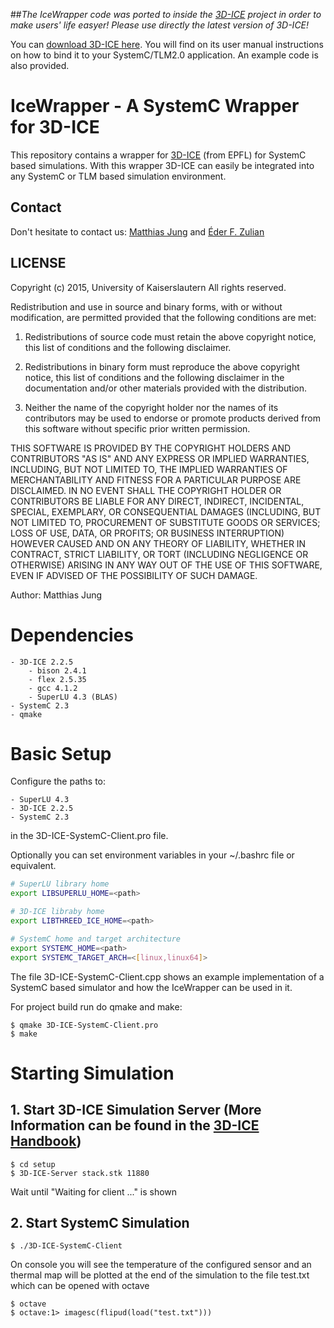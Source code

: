 ##*The IceWrapper code was ported to inside the [3D-ICE](http://esl.epfl.ch/3D-ICE) project in order to make users' life easyer! Please use directly the latest version of 3D-ICE!*

You can [download 3D-ICE here](http://esl.epfl.ch/3d-ice/download.html). You will find on its user manual instructions on how to bind it to your SystemC/TLM2.0 application. An example code is also provided.

IceWrapper - A SystemC Wrapper for 3D-ICE
=========================================

This repository contains a wrapper for [3D-ICE](http://esl.epfl.ch/3D-ICE) (from EPFL) for SystemC based simulations. With this wrapper 3D-ICE can easily be integrated into any SystemC or TLM based simulation environment.


## Contact

Don't hesitate to contact us:
    [Matthias Jung](https://ems.eit.uni-kl.de/mitarbeiter/matthias-jung/) and [Éder F. Zulian](https://ems.eit.uni-kl.de/mitarbeiter/eder-ferreira-zulian/)

## LICENSE 
Copyright (c) 2015, University of Kaiserslautern
All rights reserved.

Redistribution and use in source and binary forms, with or without
modification, are permitted provided that the following conditions are
met:

1. Redistributions of source code must retain the above copyright notice,
   this list of conditions and the following disclaimer.

2. Redistributions in binary form must reproduce the above copyright
   notice, this list of conditions and the following disclaimer in the
   documentation and/or other materials provided with the distribution.

3. Neither the name of the copyright holder nor the names of its
   contributors may be used to endorse or promote products derived from
   this software without specific prior written permission.

THIS SOFTWARE IS PROVIDED BY THE COPYRIGHT HOLDERS AND CONTRIBUTORS
"AS IS" AND ANY EXPRESS OR IMPLIED WARRANTIES, INCLUDING, BUT NOT LIMITED
TO, THE IMPLIED WARRANTIES OF MERCHANTABILITY AND FITNESS FOR A PARTICULAR
PURPOSE ARE DISCLAIMED. IN NO EVENT SHALL THE COPYRIGHT HOLDER
OR CONTRIBUTORS BE LIABLE FOR ANY DIRECT, INDIRECT, INCIDENTAL, SPECIAL,
EXEMPLARY, OR CONSEQUENTIAL DAMAGES (INCLUDING, BUT NOT LIMITED TO,
PROCUREMENT OF SUBSTITUTE GOODS OR SERVICES; LOSS OF USE, DATA, OR
PROFITS; OR BUSINESS INTERRUPTION) HOWEVER CAUSED AND ON ANY THEORY OF
LIABILITY, WHETHER IN CONTRACT, STRICT LIABILITY, OR TORT (INCLUDING
NEGLIGENCE OR OTHERWISE) ARISING IN ANY WAY OUT OF THE USE OF THIS
SOFTWARE, EVEN IF ADVISED OF THE POSSIBILITY OF SUCH DAMAGE.

Author: Matthias Jung

# Dependencies

    - 3D-ICE 2.2.5
        - bison 2.4.1
        - flex 2.5.35
        - gcc 4.1.2
        - SuperLU 4.3 (BLAS)
    - SystemC 2.3
    - qmake


# Basic Setup

Configure the paths to:

    - SuperLU 4.3
    - 3D-ICE 2.2.5
    - SystemC 2.3

in the 3D-ICE-SystemC-Client.pro file.

Optionally you can set environment variables in your ~/.bashrc file or equivalent.

```bash
# SuperLU library home
export LIBSUPERLU_HOME=<path>

# 3D-ICE libraby home
export LIBTHREED_ICE_HOME=<path>

# SystemC home and target architecture
export SYSTEMC_HOME=<path>
export SYSTEMC_TARGET_ARCH=<[linux,linux64]>
```

The file 3D-ICE-SystemC-Client.cpp shows an example implementation of a SystemC based simulator and how the IceWrapper can be used in it.

For project build run do qmake and make:

    $ qmake 3D-ICE-SystemC-Client.pro
    $ make

# Starting Simulation

## 1. Start 3D-ICE Simulation Server (More Information can be found in the [3D-ICE Handbook](http://esl.epfl.ch/files/content/sites/esl/files/3dice/releases/3D-ICE-User_Guide.pdf))

    $ cd setup
    $ 3D-ICE-Server stack.stk 11880

Wait until "Waiting for client ..." is shown

## 2. Start SystemC Simulation

    $ ./3D-ICE-SystemC-Client

On console you will see the temperature of the configured sensor and an thermal map will be plotted at the end of the simulation to the file test.txt which can be opened with octave

    $ octave
    $ octave:1> imagesc(flipud(load("test.txt")))
